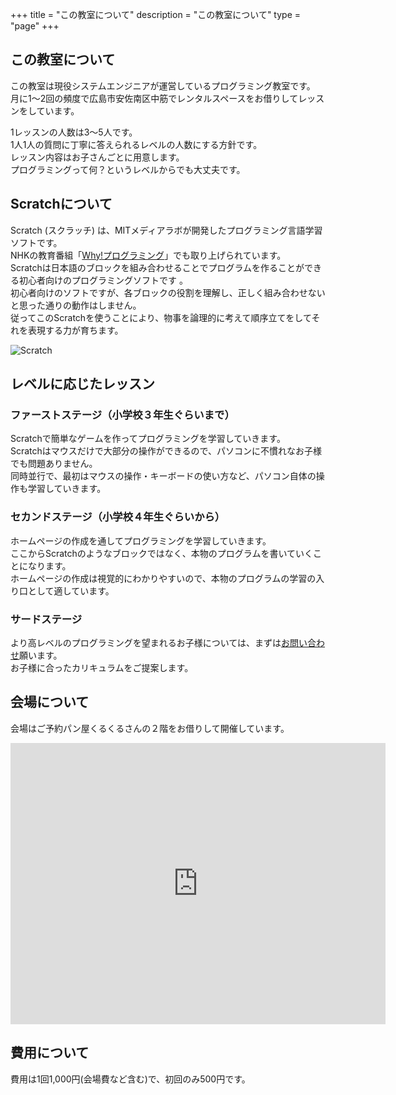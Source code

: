 +++
title = "この教室について"
description = "この教室について"
type = "page"
+++

## この教室について

この教室は現役システムエンジニアが運営しているプログラミング教室です。  
月に1〜2回の頻度で広島市安佐南区中筋でレンタルスペースをお借りしてレッスンをしています。  

1レッスンの人数は3〜5人です。  
1人1人の質問に丁寧に答えられるレベルの人数にする方針です。  
レッスン内容はお子さんごとに用意します。  
プログラミングって何？というレベルからでも大丈夫です。  

## Scratchについて

Scratch (スクラッチ) は、MITメディアラボが開発したプログラミング言語学習ソフトです。  
NHKの教育番組「[Why!プログラミング](http://www.nhk.or.jp/sougou/programming/)」でも取り上げられています。  
Scratchは日本語のブロックを組み合わせることでプログラムを作ることができる初心者向けのプログラミングソフトです 。  
初心者向けのソフトですが、各ブロックの役割を理解し、正しく組み合わせないと思った通りの動作はしません。  
従ってこのScratchを使うことにより、物事を論理的に考えて順序立てをしてそれを表現する力が育ちます。  

 ![Scratch](/img/about/scratch.png)  

## レベルに応じたレッスン

### ファーストステージ（小学校３年生ぐらいまで）

Scratchで簡単なゲームを作ってプログラミングを学習していきます。  
Scratchはマウスだけで大部分の操作ができるので、パソコンに不慣れなお子様でも問題ありません。    
同時並行で、最初はマウスの操作・キーボードの使い方など、パソコン自体の操作も学習していきます。  

### セカンドステージ（小学校４年生ぐらいから）

ホームページの作成を通してプログラミングを学習していきます。  
ここからScratchのようなブロックではなく、本物のプログラムを書いていくことになります。  
ホームページの作成は視覚的にわかりやすいので、本物のプログラムの学習の入り口として適しています。  

### サードステージ

より高レベルのプログラミングを望まれるお子様については、まずは[お問い合わせ](/#contact)願います。  
お子様に合ったカリキュラムをご提案します。    

## 会場について

会場はご予約パン屋くるくるさんの２階をお借りして開催しています。  
<iframe src="https://www.google.com/maps/embed?pb=!1m18!1m12!1m3!1d3289.9238093244285!2d132.47962661483973!3d34.45408190389486!2m3!1f0!2f0!3f0!3m2!1i1024!2i768!4f13.1!3m3!1m2!1s0x355a9eaff07fda6f%3A0xf0883e0e86eebbd5!2z44GP44KL44GP44KL!5e0!3m2!1sja!2sjp!4v1549974555566" width="600" height="450" frameborder="0" style="border:0" allowfullscreen></iframe>

## 費用について

費用は1回1,000円(会場費など含む)で、初回のみ500円です。    